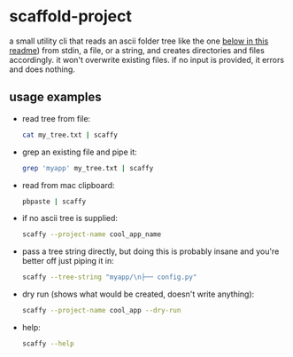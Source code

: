 # scaffold-project

a small utility cli that reads an ascii folder tree like the one [below in this readme](#project-tree)) from stdin, a file, or a string, and creates directories and files accordingly. it won't overwrite existing files. if no input is provided, it errors and does nothing.

## usage examples

- read tree from file:
  ```bash
  cat my_tree.txt | scaffy
  ```

- grep an existing file and pipe it:
  ```bash
  grep 'myapp' my_tree.txt | scaffy
  ```

- read from mac clipboard:
  ```bash
  pbpaste | scaffy
  ```

- if no ascii tree is supplied:
  ```bash
  scaffy --project-name cool_app_name
  ```

- pass a tree string directly, but doing this is probably insane and you're better off just piping it in:
  ```bash
  scaffy --tree-string "myapp/\n├── config.py"
  ```

- dry run (shows what would be created, doesn't write anything):
  ```bash
  scaffy --project-name cool_app --dry-run
  ```

- help:
  ```bash
  scaffy --help
  ```